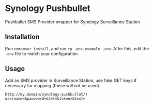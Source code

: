 # Synology Pushbullet

Pushbullet SMS Provider wrapper for Synology Surveillance Station

## Installation

Run `composer install`, and run `cp .env.example .env`. After this, edit the
`.env` file to match your configuration.

## Usage

Add an SMS provider in Surveillance Station, use fake GET keys if necessary
for mapping (these will not be used).

```
http://my.domain/synology-pushbullet/?username=&password=&tel=&token=&text=
```
